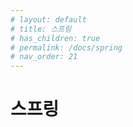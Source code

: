 ```yaml
---
# layout: default
# title: 스프링
# has_children: true
# permalink: /docs/spring
# nav_order: 21
---
```


# 스프링


